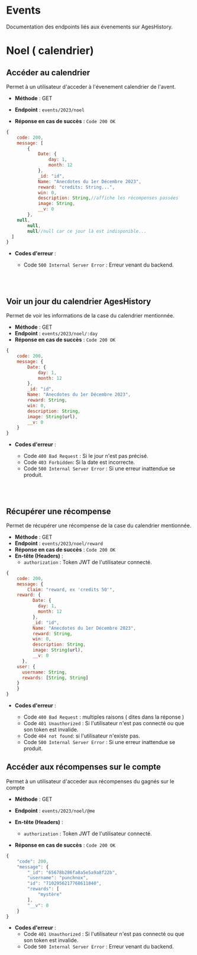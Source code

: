 # Events

Documentation des endpoints liés aux évenements sur AgesHistory.

# Noel ( calendrier)

## Accéder au calendrier

Permet à un utilisateur d'acceder à l'évenement calendrier de l'avent.

- **Méthode** : GET
- **Endpoint** : `events/2023/noel`

- **Réponse en cas de succès** : `Code 200 OK`
```js
{
	code: 200,
	message: [
		{
			Date: {
				day: 1,
				month: 12
			},
			_id: "id",
			Name: "Anecdotes du 1er Décembre 2023",
			reward: "credits: String...",
			win: 0,
			description: String,//affiche les récompenses passées
			image: String,
			__v: 0
		},
    null,
		null,
		null//null car ce jour là est indisponible...
  ]
}
```


- **Codes d'erreur** :

  - Code `500 Internal Server Error` : Erreur venant du backend.

<br><br>

## Voir un jour du calendrier AgesHistory

Permet de voir les informations de la case du calendrier mentionnée.

- **Méthode** : GET
- **Endpoint** : `events/2023/noel/:day`
- **Réponse en cas de succès** : `Code 200 OK`
```js
{
	code: 200,
	message: {
		Date: {
			day: 1,
			month: 12
		},
		_id: "id",
		Name: "Anecdotes du 1er Décembre 2023",
		reward: String,
		win: 0,
		description: String,
		image: String(url),
		__v: 0
	}
}
```


- **Codes d'erreur** :

  - Code `400 Bad Request` : Si le jour n'est pas précisé.
  - Code `403 Forbidden`: Si la date est incorrecte.
  - Code `500 Internal Server Error` : Si une erreur inattendue se produit.


<br><br>

## Récupérer une récompense

Permet de récupérer une récompense de la case du calendrier mentionnée.

- **Méthode** : GET
- **Endpoint** : `events/2023/noel/reward`
- **Réponse en cas de succès** : `Code 200 OK`
- **En-tête (Headers)** :
  - `authorization` : Token JWT de l'utilisateur connecté.

```js
{
	code: 200,
	message: {
		Claim: "reward, ex 'credits 50'",
    reward: {
		  Date: {
		  	day: 1,
		  	month: 12
		  },
		  _id: "id",
		  Name: "Anecdotes du 1er Décembre 2023",
		  reward: String,
		  win: 0,
		  description: String,
		  image: String(url),
		  __v: 0
	  },
    user: {
      username: String,
      rewards: [String, String]
    }
	}
}
```


- **Codes d'erreur** :

  - Code `400 Bad Request` : multiples raisons ( dites dans la réponse )
  - Code `401 Unauthorized` : Si l'utilisateur n'est pas connecté ou que son token est invalide.
  - Code `404 not found`: si l'utilisateur n'existe pas.
  - Code `500 Internal Server Error` : Si une erreur inattendue se produit.

## Accéder aux récompenses sur le compte

Permet à un utilisateur d'acceder aux récompenses du gagnés sur le compte

- **Méthode** : GET
- **Endpoint** : `events/2023/noel/@me`
- **En-tête (Headers)** :
  - `authorization` : Token JWT de l'utilisateur connecté.


- **Réponse en cas de succès** : `Code 200 OK`
```js
{
	"code": 200,
	"message": {
		"_id": "65678b286fa8a5e5a9a8f22b",
		"username": "punchnox",
		"id": "7102956217768611840",
		"rewards": [
			"mystère"
		],
		"__v": 0
	}
}
```


- **Codes d'erreur** :
  - Code `401 Unauthorized` : Si l'utilisateur n'est pas connecté ou que son token est invalide.
  - Code `500 Internal Server Error` : Erreur venant du backend.

<br><br>